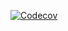 [![Codecov](https://img.shields.io/codecov/c/github/freaxnx01/extensions)](https://app.codecov.io/gh/freaxnx01/Extensions)
